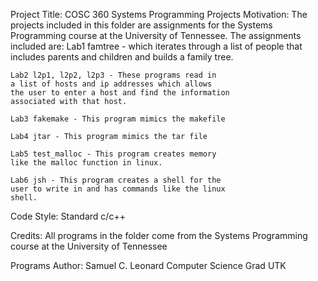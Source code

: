 Project Title: COSC 360 Systems Programming Projects
Motivation: The projects included in this folder are
assignments for the Systems Programming course at the
University of Tennessee. The assignments included are:
	Lab1 famtree - which iterates through a list of
	people that includes parents and children and
	builds a family tree.

	Lab2 l2p1, l2p2, l2p3 - These programs read in
	a list of hosts and ip addresses which allows
	the user to enter a host and find the information
	associated with that host.

	Lab3 fakemake - This program mimics the makefile

	Lab4 jtar - This program mimics the tar file

	Lab5 test_malloc - This program creates memory
	like the malloc function in linux.

	Lab6 jsh - This program creates a shell for the
	user to write in and has commands like the linux
	shell.

Code Style: Standard c/c++

Credits: All programs in the folder come from the Systems
Programming course at the University of Tennessee

Programs Author: Samuel C. Leonard
	Computer Science Grad UTK
